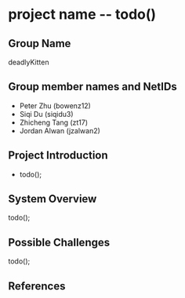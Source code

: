 # project name -- todo()

## Group Name
deadlyKitten

## Group member names and NetIDs
* Peter Zhu (bowenz12)
* Siqi Du (siqidu3)
* Zhicheng Tang (zt17)
* Jordan Alwan (jzalwan2)

## Project Introduction
* todo();

## System Overview
todo();

## Possible Challenges
todo();

## References
